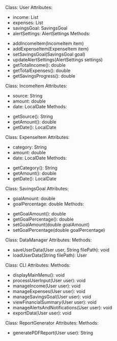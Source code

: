 Class: User
Attributes:
  - income: List<IncomeItem>
  - expenses: List<ExpenseItem>
  - savingsGoal: SavingsGoal
  - alertSettings: AlertSettings
Methods:
  + addIncomeItem(IncomeItem item)
  + addExpenseItem(ExpenseItem item)
  + setSavingsGoal(SavingsGoal goal)
  + updateAlertSettings(AlertSettings settings)
  + getTotalIncome(): double
  + getTotalExpenses(): double
  + getSavingsProgress(): double

Class: IncomeItem
Attributes:
  - source: String
  - amount: double
  - date: LocalDate
Methods:
  + getSource(): String
  + getAmount(): double
  + getDate(): LocalDate

Class: ExpenseItem
Attributes:
  - category: String
  - amount: double
  - date: LocalDate
Methods:
  + getCategory(): String
  + getAmount(): double
  + getDate(): LocalDate

Class: SavingsGoal
Attributes:
  - goalAmount: double
  - goalPercentage: double
Methods:
  + getGoalAmount(): double
  + getGoalPercentage(): double
  + setGoalAmount(double goalAmount)
  + setGoalPercentage(double goalPercentage)


Class: DataManager
Attributes:
Methods:
  + saveUserData(User user, String filePath): void
  + loadUserData(String filePath): User

Class: CLI
Attributes:
Methods:
  + displayMainMenu(): void
  + processUserInput(User user): void
  + manageIncome(User user): void
  + manageExpenses(User user): void
  + manageSavingsGoal(User user): void
  + viewFinancialSummary(User user): void
  + manageAlertsAndNotifications(User user): void
  + exportData(User user): void

Class: ReportGenerator
Attributes:
Methods:
  + generatePDFReport(User user): String

